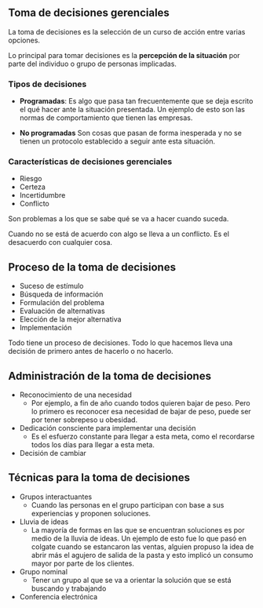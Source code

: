 ## Toma de decisiones gerenciales
La toma de decisiones es la selección de un curso de acción entre varias opciones.

Lo principal para tomar decisiones es la **percepción de la situación** por parte del individuo o grupo de personas implicadas.

### Tipos de decisiones
- **Programadas**: 
  Es algo que pasa tan frecuentemente que se deja escrito el qué hacer ante la situación presentada. Un ejemplo de esto son las normas de comportamiento que tienen las empresas.
  
- **No programadas**
  Son cosas que pasan de forma inesperada y no se tienen un protocolo establecido a seguir ante esta situación.

### Características de decisiones gerenciales
- Riesgo
- Certeza
- Incertidumbre
- Conflicto

Son problemas a los que se sabe qué se va a hacer cuando suceda.

Cuando no se está de acuerdo con algo se lleva a un conflicto. Es el desacuerdo con cualquier cosa.

## Proceso de la toma de decisiones
- Suceso de estímulo
- Búsqueda de información
- Formulación del problema
- Evaluación de alternativas
- Elección de la mejor alternativa
- Implementación

Todo tiene un proceso de decisiones. Todo lo que hacemos lleva una decisión de primero antes de hacerlo o no hacerlo.

## Administración de la toma de decisiones
- Reconocimiento de una necesidad
	- Por ejemplo, a fin de año cuando todos quieren bajar de peso. Pero lo primero es reconocer esa necesidad de bajar de peso, puede ser por tener sobrepeso u obesidad.
- Dedicación consciente para implementar una decisión
	- Es el esfuerzo constante para llegar a esta meta, como el recordarse todos los días para llegar a esta meta.
- Decisión de cambiar
## Técnicas para la toma de decisiones
- Grupos interactuantes
	- Cuando las personas en el grupo participan con base a sus experiencias y proponen soluciones.
- Lluvia de ideas
	- La mayoría de formas en las que se encuentran soluciones es por medio de la lluvia de ideas. Un ejemplo de esto fue lo que pasó en colgate cuando se estancaron las ventas, alguien propuso la idea de abrir más el agujero de salida de la pasta y esto implicó un consumo mayor por parte de los clientes. 
- Grupo nominal
	- Tener un grupo al que se va a orientar la solución que se está buscando y trabajando
- Conferencia electrónica

